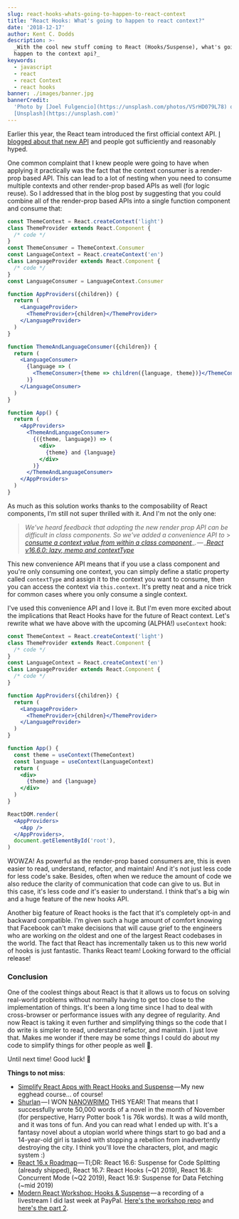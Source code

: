 ```yaml
---
slug: react-hooks-whats-going-to-happen-to-react-context
title: "React Hooks: What's going to happen to react context?"
date: '2018-12-17'
author: Kent C. Dodds
description: >-
  _With the cool new stuff coming to React (Hooks/Suspense), what's going to
  happen to the context api?_
keywords:
  - javascript
  - react
  - react Context
  - react hooks
banner: ./images/banner.jpg
bannerCredit:
  'Photo by [Joel Fulgencio](https://unsplash.com/photos/VSrHD079L78) on
  [Unsplash](https://unsplash.com)'
---
```


Earlier this year, the React team introduced the first official context API.
[I blogged about that new API](/blog/reacts-new-context-api) and people got
sufficiently and reasonably hyped.

One common complaint that I knew people were going to have when applying it
practically was the fact that the context consumer is a render-prop based API.
This can lead to a lot of nesting when you need to consume multiple contexts and
other render-prop based APIs as well (for logic reuse). So I addressed that in
the blog post by suggesting that you could combine all of the render-prop based
APIs into a single function component and consume that:

```jsx
const ThemeContext = React.createContext('light')
class ThemeProvider extends React.Component {
  /* code */
}
const ThemeConsumer = ThemeContext.Consumer
const LanguageContext = React.createContext('en')
class LanguageProvider extends React.Component {
  /* code */
}
const LanguageConsumer = LanguageContext.Consumer

function AppProviders({children}) {
  return (
    <LanguageProvider>
      <ThemeProvider>{children}</ThemeProvider>
    </LanguageProvider>
  )
}

function ThemeAndLanguageConsumer({children}) {
  return (
    <LanguageConsumer>
      {language => (
        <ThemeConsumer>{theme => children({language, theme})}</ThemeConsumer>
      )}
    </LanguageConsumer>
  )
}

function App() {
  return (
    <AppProviders>
      <ThemeAndLanguageConsumer>
        {({theme, language}) => (
          <div>
            {theme} and {language}
          </div>
        )}
      </ThemeAndLanguageConsumer>
    </AppProviders>
  )
}
```

As much as this solution works thanks to the composability of React components,
I'm still not super thrilled with it. And I'm not the only one:

> _We've heard feedback that adopting the new render prop API can be difficult
> in class components. So we've added a convenience API to_ >
> [_consume a context value from within a class component_](https://reactjs.org/docs/context.html#classcontexttype)_. — _[_React v16.6.0: lazy, memo and contextType_](https://reactjs.org/blog/2018/10/23/react-v-16-6.html)

This new convenience API means that if you use a class component and you're only
consuming one context, you can simply define a static property called
`contextType` and assign it to the context you want to consume, then you can
access the context via `this.context`. It's pretty neat and a nice trick for
common cases where you only consume a single context.

I've used this convenience API and I love it. But I'm even more excited about
the implications that React Hooks have for the future of React context. Let's
rewrite what we have above with the upcoming (ALPHA!) `useContext` hook:

```jsx
const ThemeContext = React.createContext('light')
class ThemeProvider extends React.Component {
  /* code */
}
const LanguageContext = React.createContext('en')
class LanguageProvider extends React.Component {
  /* code */
}

function AppProviders({children}) {
  return (
    <LanguageProvider>
      <ThemeProvider>{children}</ThemeProvider>
    </LanguageProvider>
  )
}

function App() {
  const theme = useContext(ThemeContext)
  const language = useContext(LanguageContext)
  return (
    <div>
      {theme} and {language}
    </div>
  )
}

ReactDOM.render(
  <AppProviders>
    <App />
  </AppProviders>,
  document.getElementById('root'),
)
```

WOWZA! As powerful as the render-prop based consumers are, this is even easier
to read, understand, refactor, and maintain! And it's not just less code for
less code's sake. Besides, often when we reduce the amount of code we also
reduce the clarity of communication that code can give to us. But in this case,
it's less code _and_ it's easier to understand. I think that's a big win and a
huge feature of the new hooks API.

Another big feature of React hooks is the fact that it's completely opt-in and
backward compatible. I'm given such a huge amount of comfort knowing that
Facebook can't make decisions that will cause grief to the engineers who are
working on _the_ oldest and one of the largest React codebases in the world. The
fact that React has incrementally taken us to this new world of hooks is just
fantastic. Thanks React team! Looking forward to the official release!

### Conclusion

One of the coolest things about React is that it allows us to focus on solving
real-world problems without normally having to get too close to the
implementation of things. It's been a long time since I had to deal with
cross-browser or performance issues with any degree of regularity. And now React
is taking it even further and simplifying things so the code that I do write is
simpler to read, understand refactor, and maintain. I just love that. Makes me
wonder if there may be some things I could do about my code to simplify things
for other people as well 🤔.

Until next time! Good luck! 👋

**Things to not miss**:

- [Simplify React Apps with React Hooks and Suspense](http://kcd.im/refactor-react) — My
  new egghead course... of course!
- [Shurlan](http://kcd.im/shurlan) — I WON [NANOWRIMO](https://nanowrimo.org)
  THIS YEAR! That means that I successfully wrote 50,000 words of a novel in the
  month of November (for perspective, Harry Potter book 1 is 76k words). It was
  a wild month, and it was tons of fun. And you can read what I ended up with.
  It's a fantasy novel about a utopian world where things start to go bad and a
  14-year-old girl is tasked with stopping a rebellion from inadvertently
  destroying the city. I think you'll love the characters, plot, and magic
  system :)
- [React 16.x Roadmap](https://reactjs.org/blog/2018/11/27/react-16-roadmap.html) — Tl;DR:
  React 16.6: Suspense for Code Splitting (already shipped), React 16.7: React
  Hooks (~Q1 2019), React 16.8: Concurrent Mode (~Q2 2019), React 16.9: Suspense
  for Data Fetching (~mid 2019)
- [Modern React Workshop: Hooks & Suspense](https://youtu.be/xcZXS_VEJS0&list=PLV5CVI1eNcJgNqzNwcs4UKrlJdhfDjshf) — a
  recording of a livestream I did last week at PayPal.
  [Here's the workshop repo](https://github.com/kentcdodds/modern-react) and
  [here's the part 2](https://youtu.be/NKAfuguroRY&list=PLV5CVI1eNcJgNqzNwcs4UKrlJdhfDjshf).
